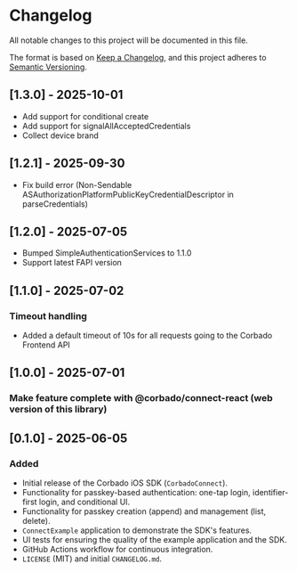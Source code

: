# Changelog

All notable changes to this project will be documented in this file.

The format is based on [Keep a Changelog](https://keepachangelog.com/en/1.0.0/),
and this project adheres to [Semantic Versioning](https://semver.org/spec/v2.0.0.html).

## [1.3.0] - 2025-10-01
- Add support for conditional create
- Add support for signalAllAcceptedCredentials
- Collect device brand

## [1.2.1] - 2025-09-30
- Fix build error (Non-Sendable ASAuthorizationPlatformPublicKeyCredentialDescriptor in parseCredentials)

## [1.2.0] - 2025-07-05
- Bumped SimpleAuthenticationServices to 1.1.0
- Support latest FAPI version

## [1.1.0] - 2025-07-02
### Timeout handling
- Added a default timeout of 10s for all requests going to the Corbado Frontend API

## [1.0.0] - 2025-07-01
### Make feature complete with @corbado/connect-react (web version of this library) 

## [0.1.0] - 2025-06-05

### Added
- Initial release of the Corbado iOS SDK (`CorbadoConnect`).
- Functionality for passkey-based authentication: one-tap login, identifier-first login, and conditional UI.
- Functionality for passkey creation (append) and management (list, delete).
- `ConnectExample` application to demonstrate the SDK's features.
- UI tests for ensuring the quality of the example application and the SDK.
- GitHub Actions workflow for continuous integration.
- `LICENSE` (MIT) and initial `CHANGELOG.md`. 
